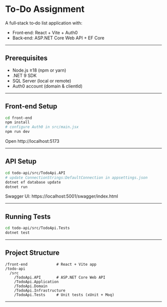 # To‑Do Assignment

A full‑stack to‑do list application with:
- Front‑end: React + Vite + Auth0  
- Back‑end: ASP.NET Core Web API + EF Core

---

## Prerequisites

- Node.js ≥18 (npm or yarn)  
- .NET 9 SDK  
- SQL Server (local or remote)  
- Auth0 account (domain & clientId)

---

## Front‑end Setup

```bash
cd front‑end
npm install
# configure Auth0 in src/main.jsx
npm run dev
```

Open http://localhost:5173

---

## API Setup

```bash
cd todo-api/src/TodoApi.API
# update ConnectionStrings:DefaultConnection in appsettings.json
dotnet ef database update
dotnet run
```

Swagger UI: https://localhost:5001/swagger/index.html

---

## Running Tests

```bash
cd todo-api/src/TodoApi.Tests
dotnet test
```

---

## Project Structure

```
/front‑end             # React + Vite app
/todo-api
  /src
    /TodoApi.API       # ASP.NET Core Web API
    /TodoApi.Application
    /TodoApi.Domain
    /TodoApi.Infrastructure
    /TodoApi.Tests     # Unit tests (xUnit + Moq)
```

---
